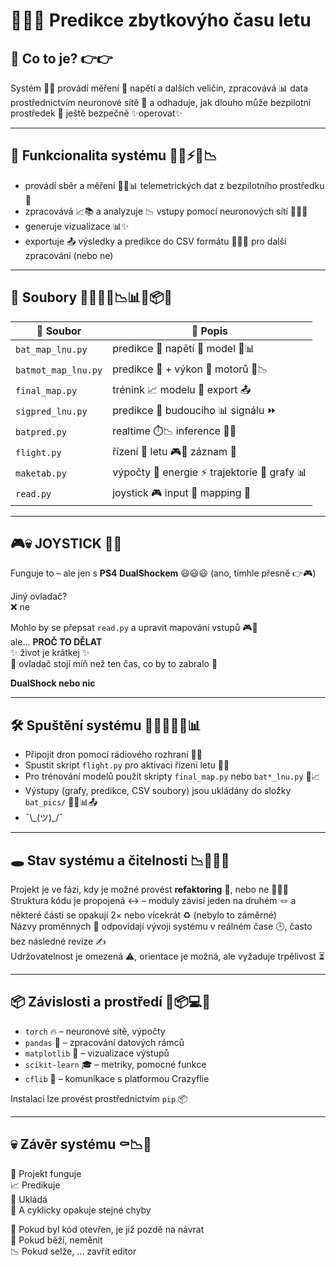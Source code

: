 # 🧠🔋🚁 Predikce zbytkovýho času letu

## 🤖 Co to je? 👉👉

Systém 👨‍💻 provádí měření 🔋 napětí a dalších veličin, zpracovává 📊 data prostřednictvím neuronové sítě 🧠 a odhaduje, jak dlouho může bezpilotní prostředek 🚁 ještě bezpečně ✨operovat✨

---

## 🧪 Funkcionalita systému 🤖🧠⚡💾📉

- provádí sběr a měření 👾📡📊 telemetrických dat z bezpilotního prostředku 🚁  
- zpracovává 📈📚 a analyzuje 📉 vstupy pomocí neuronových sítí 🧠🔥🧮  
- generuje vizualizace 📊✨  
- exportuje 📤 výsledky a predikce do CSV formátu 📄💾📂 pro další zpracování (nebo ne)  

---

## 📁 Soubory 📂📄🧠🪫📉📊🔧📦📡

| 📄 Soubor           | 🧾 Popis                                                |
|---------------------|---------------------------------------------------------|
| `bat_map_lnu.py`    | predikce 🔋 napětí 🧠 model 🧪📊                         |
| `batmot_map_lnu.py` | predikce 🔋 + výkon 🔧 motorů 🧠📉                       |
| `final_map.py`      | trénink 📈 modelu 🧠 export 📤                           |
| `sigpred_lnu.py`    | predikce 🔮 budoucího 📊 signálu ⏩                     |
| `batpred.py`        | realtime ⏱️📉 inference 🧠📲                             |
| `flight.py`         | řízení 🚁 letu 🎮📡 záznam 📄                            |
| `maketab.py`        | výpočty 🧮 energie ⚡ trajektorie 🧭 grafy 📊             |
| `read.py`           | joystick 🎮 input 🔌 mapping 📍                         |

---

## 🎮💀 JOYSTICK 🧃📡

Funguje to – ale jen s **PS4 DualShockem** 😃😃😃 (ano, tímhle přesně 👉🎮)  

Jiný ovladač?  
❌ ne  

Mohlo by se přepsat `read.py` a upravit mapování vstupů 🎮🧩  
ale... **PROČ TO DĚLAT**  
✨ život je krátkej ✨  
💸 ovladač stojí míň než ten čas, co by to zabralo 💸  

**DualShock nebo nic**  

---

## 🛠️ Spuštění systému 🚀📡🔧📂🧠📊

- Připojit dron pomocí rádiového rozhraní 🔗📶  
- Spustit skript `flight.py` pro aktivaci řízení letu 🧠🛫  
- Pro trénování modelů použít skripty `final_map.py` nebo `bat*_lnu.py` 🧪📈  
- Výstupy (grafy, predikce, CSV soubory) jsou ukládány do složky `bat_pics/` 📁📄📊📤  
- ¯\\\_(ツ)\_/¯  

---

## 🕳️ Stav systému a čitelnosti 📉📂🧠🔁

Projekt je ve fázi, kdy je možné provést **refaktoring** 🔁, nebo ne 📡🧎‍♂️  
Struktura kódu je propojená ↔️ – moduly závisí jeden na druhém 🪢 a některé části se opakují 2× nebo vícekrát ♻️ (nebylo to záměrné)  
Názvy proměnných 📛 odpovídají vývoji systému v reálném čase 🕒, často bez následné revize ✍️  
Udržovatelnost je omezená ⚠️, orientace je možná, ale vyžaduje trpělivost ⏳  

---

## 📦 Závislosti a prostředí 🔧📦💻🧪

- `torch` 🔥 – neuronové sítě, výpočty  
- `pandas` 🐼 – zpracování datových rámců  
- `matplotlib` 🎨 – vizualizace výstupů  
- `scikit-learn` 🎓 – metriky, pomocné funkce  
- `cflib` 📡 – komunikace s platformou Crazyflie  

Instalaci lze provést prostřednictvím `pip` 📦

---

## 💀 Závěr systému ⚰️📉🧠

🪫 Projekt funguje  
📈 Predikuje  
📂 Ukládá  
🔁 A cyklicky opakuje stejné chyby  

📡 Pokud byl kód otevřen, je již pozdě na návrat  
🧠 Pokud běží, neměnit  
📉 Pokud selže, ... zavřít editor
